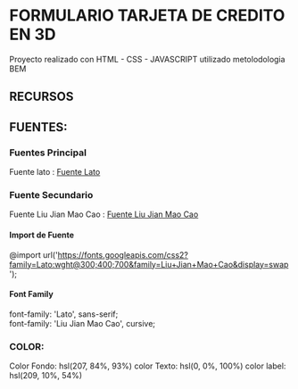 # FORMULARIO TARJETA DE CREDITO EN 3D

Proyecto realizado con HTML - CSS - JAVASCRIPT utilizado metolodologia BEM

## RECURSOS

## FUENTES:

### Fuentes Principal
Fuente lato : [Fuente Lato](https://fonts.google.com/specimen/Lato?query=lato)

### Fuente Secundario
Fuente Liu Jian Mao Cao : [Fuente Liu Jian Mao Cao](https://fonts.google.com/specimen/Liu+Jian+Mao+Cao?query=liu+ji)

#### Import de Fuente
@import url('https://fonts.googleapis.com/css2?family=Lato:wght@300;400;700&family=Liu+Jian+Mao+Cao&display=swap');

#### Font Family
font-family: 'Lato', sans-serif;<br>
font-family: 'Liu Jian Mao Cao', cursive;

### COLOR:
Color Fondo: hsl(207, 84%, 93%)
color Texto: hsl(0, 0%, 100%)
color label: hsl(209, 10%, 54%)